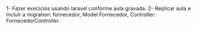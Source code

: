 1- Fazer execicios usando laravel conforme aula gravada.
2-  Replicar aula e incluir a migration: fornecedor, Model Fornecedor, Controller: FornecedorController.
